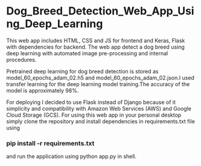 # Dog_Breed_Detection_Web_App_Using_Deep_Learning

This web app includes HTML, CSS and JS for frontend and Keras, Flask with dependencies for backend. The web app detect a dog breed using deep learning with automated image pre-processing and internal procedures. 

Pretrained deep learning for dog breed detection is stored as model_60_epochs_adam_02.h5 and model_60_epochs_adam_02.json.I used transfer learning for the deep learning model training.The accuracy of the model is approximately 98%.

For deploying I decided to use Flask instead of Django because of it simplicity and compatibility with Amazon Web Services (AWS) and Google Cloud Storage (GCS). 
For using this web app in your personal desktop simply clone the repository and install dependencies in requirements.txt file using  <h3>pip install -r requirements.txt</h3> and run the application using python app.py in shell.
